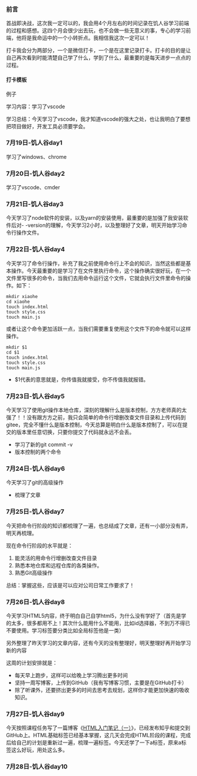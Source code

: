 ### 前言

首战即决战，这次我一定可以的，我会用4个月左右的时间记录在饥人谷学习前端的过程和感想。这四个月会很少出去玩，也不会做一些无意义的事，专心的学习前端，他将是我命运中的一个小转折点。我相信我这次一定可以！



打卡我会分为两部分，一个是微信打卡，一个是在这里记录打卡。打卡的目的是让自己再次看到时能清楚自己学了什么，学到了什么，最重要的是每天进步一点点的过程。

#### 打卡模板

例子

学习内容：学习了vscode

学习总结：今天学习了vscode，我才知道vscode的强大之处，也让我明白了要想把项目做好，开发工具必须要学会。

### 7月19日-饥人谷day1

学习了windows、chrome

### 7月20日-饥人谷day2

学习了vscode、cmder

### 7月21日-饥人谷day3

今天学习了node软件的安装，以及yarn的安装使用，最重要的是加强了我安装软件后对- -version的理解，今天学习2小时，以及整理好了文章，明天开始学习命令行操作文件。

### 7月22日-饥人谷day4

今天学习了命令行操作，补充了我之前使用命令行上不会的知识，当然这些都是基本操作。今天最重要的是学习了在文件里执行命令，这个操作确实很好玩，在一个文件里写很多的命令，当我们去用命令运行这个文件，它就会执行文件里命令的操作。如下：

```
mkdir xiaohe
cd xiaohe
touch index.html
touch style.css
touch main.js
```

或者让这个命令更加活跃一点，当我们需要重复使用这个文件下的命令就可以这样操作。

```
mkdir $1
cd $1
touch index.html
touch style.css
touch main.js
```

- $1代表的意思就是，你传值我就接受，你不传值我就报错。

### 7月23日-饥人谷day5

今天学习了使用git操作本地仓库，深刻的理解什么是版本控制，方方老师真的太强了！！没有跟方方之前，我只会简单的命令行增删改查文件目录和上传代码到gitee，完全不懂什么是版本控制，今天总算是明白什么是版本控制了，可以在提交的版本里任意切换，只要你提交了代码就永远不会丢。

- 学习了新的git commit -v
- 版本控制的两个命令

### 7月24日-饥人谷day6

今天学习了git的高级操作

- 梳理了文章

### 7月25日-饥人谷day7

今天把命令行阶段的知识都梳理了一遍，也总结成了文章，还有一小部分没有弄，明天再梳理。

现在命令行阶段的水平就是：

1. 能灵活的用命令行增删改查文件目录
2. 熟悉本地仓库和远程仓库的各类操作。
3. 熟悉Git高级操作

总结：掌握这些，应该是可以应对公司日常工作要求了！

### 7月26日-饥人谷day8

今天学习HTML5内容，终于明白自己自学html5，为什么没有学好了（首先是学的太多，很多都用不上！其次什么能用什么不能用，比如id选择器，不到万不得已不要使用。学习标签要分类比如全局标签他是一类）

另外整理了昨天学习的文章内容，还有今天的没有整理好，明天整理好再开始学习新的内容

这周的计划安排就是：

- 每天早上跑步，这样可以给晚上学习腾出更多时间
- 坚持一周写博客，上传到GitHub（我有写博客习惯，主要是在GitHub打卡）
- 除了听课外，还要挤出更多的时间去思考去规划，这样你才能更加快速的吸收知识。

### 7月27日-饥人谷day9

今天按照课程任务写了一篇博客《[HTML入门笔记（一）](https://zhuanlan.zhihu.com/p/393737345)》，已经发布知乎和提交到 GitHub上。HTML基础标签已经基本掌握，这几天会完成HTML阶段的课程，完成后给自己的计划是重新过一遍，梳理一遍标签。今天还学了一下a标签，原来a标签这么好玩，用处这么多。

### 7月28日-饥人谷day10